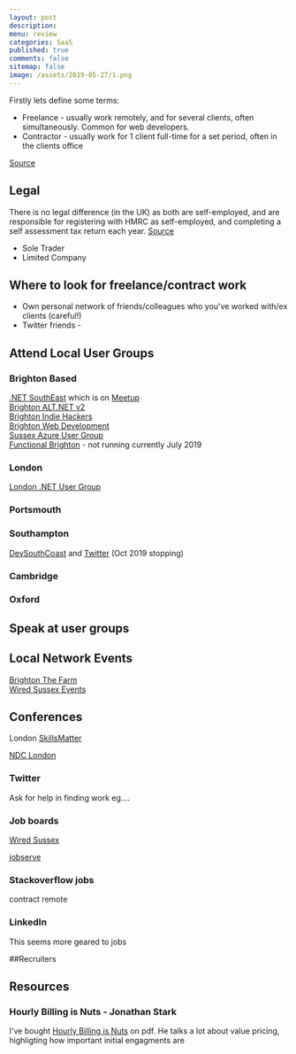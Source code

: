 ```yaml
---
layout: post
description: 
menu: review
categories: SaaS 
published: true 
comments: false
sitemap: false
image: /assets/2019-05-27/1.png
---
```

<!-- ![alt text](/assets/2019-07-18/1.jpg "Books"){:width="600px"}      -->
Firstly lets define some terms:

- Freelance - usually work remotely, and for several clients, often simultaneously. Common for web developers.
- Contractor - usually work for 1 client full-time for a set period, often in the clients office

[Source](https://www.simplybusiness.co.uk/knowledge/articles/2016/05/difference-between-freelancer-and-contractor/)  


## Legal
There is no legal difference (in the UK) as both are self-employed, and are responsible for registering with HMRC as self-employed, and completing a self assessment tax return each year. [Source](https://www.simplybusiness.co.uk/knowledge/articles/2016/05/difference-between-freelancer-and-contractor/)

- Sole Trader
- Limited Company

## Where to look for freelance/contract work
- Own personal network of friends/colleagues who you've worked with/ex clients (careful!)
- Twitter friends - 

## Attend Local User Groups
### Brighton Based
[.NET SouthEast](http://www.dotnetsoutheast.co.uk/) which is on [Meetup]()  
[Brighton ALT.NET v2](https://www.meetup.com/brightonaltdotnet/)  
[Brighton Indie Hackers](https://www.meetup.com/Brighton-Indie-Hackers/)   
[Brighton Web Development](https://www.meetup.com/Brighton-Web-Development-Meetup/)    
[Sussex Azure User Group](https://sussexazure.uk/)  
[Functional Brighton](https://www.meetup.com/Functional-Brighton/)  - not running currently July 2019

### London
[London .NET User Group](https://www.meetup.com/London-NET-User-Group/)  

### Portsmouth  

### Southampton  
[DevSouthCoast](https://www.meetup.com/developersouthcoast/) and [Twitter](https://twitter.com/DevSouthCoast) (Oct 2019 stopping)
### Cambridge  
### Oxford  

## Speak at user groups

## Local Network Events
[Brighton The Farm](https://www.brightonfarm.com/)  
[Wired Sussex Events](https://www.wiredsussex.com/event-calendar/)  

## Conferences
London
[SkillsMatter](https://skillsmatter.com/)  

[NDC London](https://ndc-london.com/)  


### Twitter
Ask for help in finding work eg.... 

### Job boards
[Wired Sussex](https://www.wiredsussex.com/jobs/jobsearch.asp)  

[jobserve](https://www.jobserve.com)

### Stackoverflow jobs
contract
remote

### LinkedIn
This seems more geared to jobs

##Recruiters

## Resources

### Hourly Billing is Nuts - Jonathan Stark
I've bought [Hourly Billing is Nuts](https://jonathanstark.com/hbin) on pdf. He talks a lot about value pricing, highligting how important initial engagments are


























